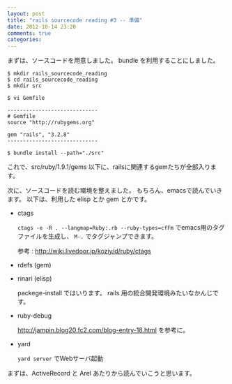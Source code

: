 ```yaml
---
layout: post
title: "rails sourcecode reading #3 -- 準備"
date: 2012-10-14 23:20
comments: true
categories: 
---
```


まずは、ソースコードを用意しました。
bundle を利用することにしました。

    $ mkdir rails_sourcecode_reading
    $ cd rails_sourcecode_reading
    $ mkdir src
    
    $ vi Gemfile
    
    -----------------------------
    # Gemfile
    source "http://rubygems.org"
     
    gem "rails", "3.2.8"
    -----------------------------
    
    $ bundle install --path="./src"
    
これで、src/ruby/1.9.1/gems 以下に、railsに関連するgemたちが全部入ります。



次に、ソースコードを読む環境を整えました。
もちろん、emacsで読んでいきます。
以下は、利用した elisp とか gem とかです。

-   ctags

    `ctags -e -R . --langmap=Ruby:.rb --ruby-types=cfFm` でemacs用のタグファイルを生成し、
    `M-.` でタグジャンプできます。

    参考 : <http://wiki.livedoor.jp/koziy/d/ruby/ctags>
    
-   rdefs (gem)

-   rinari (elisp)

    packege-install ではいります。
    rails 用の統合開発環境みたいなかんじです。
    
-   ruby-debug

    <http://jampin.blog20.fc2.com/blog-entry-18.html> を参考に。

-   yard

    `yard server` でWebサーバ起動


まずは、ActiveRecord と Arel あたりから読んでいこうと思います。
